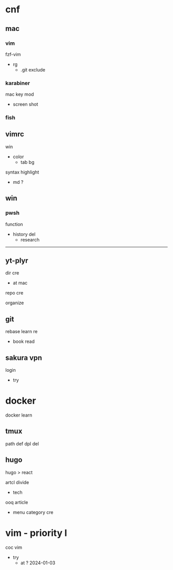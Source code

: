 
# cnf


## mac

### vim

fzf-vim
- rg
  - .git exclude



### karabiner

mac key mod
- screen shot


### fish



## vimrc

win

- color
  - tab bg


syntax highlight
- md ?



## win

### pwsh

function

- history del
  - research



---

## yt-plyr

dir cre
- at mac

repo cre


organize


## git

rebase learn re
- book read


## sakura vpn

login
- try


# docker

docker learn


## tmux

path def dpl del


## hugo

hugo > react


artcl divide
- tech


ooq article
- menu category cre


# vim  -  priority l

coc vim
- try
  - at ? 2024-01-03



